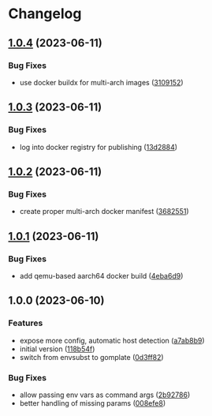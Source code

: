 # Changelog

## [1.0.4](https://github.com/mirkolenz/grpc-proxy/compare/v1.0.3...v1.0.4) (2023-06-11)


### Bug Fixes

* use docker buildx for multi-arch images ([3109152](https://github.com/mirkolenz/grpc-proxy/commit/31091529ef7d2efa37bad2391bcc1467fc5cdbc5))

## [1.0.3](https://github.com/mirkolenz/grpc-proxy/compare/v1.0.2...v1.0.3) (2023-06-11)


### Bug Fixes

* log into docker registry for publishing ([13d2884](https://github.com/mirkolenz/grpc-proxy/commit/13d28842e8a1571384727ab6ecde4a674e97efab))

## [1.0.2](https://github.com/mirkolenz/grpc-proxy/compare/v1.0.1...v1.0.2) (2023-06-11)


### Bug Fixes

* create proper multi-arch docker manifest ([3682551](https://github.com/mirkolenz/grpc-proxy/commit/3682551e509783e472f9be6c0c77b4b2ad8a9cfc))

## [1.0.1](https://github.com/mirkolenz/grpc-proxy/compare/v1.0.0...v1.0.1) (2023-06-11)


### Bug Fixes

* add qemu-based aarch64 docker build ([4eba6d9](https://github.com/mirkolenz/grpc-proxy/commit/4eba6d9ede9df4bd8b9b1b9c75210e3ee285094e))

## 1.0.0 (2023-06-10)


### Features

* expose more config, automatic host detection ([a7ab8b9](https://github.com/mirkolenz/grpc-proxy/commit/a7ab8b9f89e6dd5b9db12e60a8351b615d1145af))
* initial version ([118b54f](https://github.com/mirkolenz/grpc-proxy/commit/118b54fa91b1a208af92837149900e6f6eb23f80))
* switch from envsubst to gomplate ([0d3ff82](https://github.com/mirkolenz/grpc-proxy/commit/0d3ff8274739a9d432d83c788008b4dce22e7372))


### Bug Fixes

* allow passing env vars as command args ([2b92786](https://github.com/mirkolenz/grpc-proxy/commit/2b92786e2e70f75e0b1d1bbeaa289fd4e05051b3))
* better handling of missing params ([008efe8](https://github.com/mirkolenz/grpc-proxy/commit/008efe86848de42c69980a373e361a4116993039))

